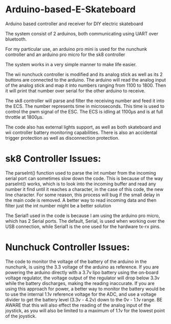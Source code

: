 # Arduino-based-E-Skateboard

Arduino based controller and receiver for DIY electric skateboard

The system consist of 2 arduinos, both communicating using UART over bluetooth. 

For my particular use, an arduino pro mini is used for the nunchunk controller and an arduino pro micro for the sk8 controller

The system works in a very simple manner to make life easier. 

The wii nunchuck controller is modified and its analog stick as well as its 2 buttons are connected to the arduino. The arduino will read the analog input of the analog stick and map it into numbers ranging from 1100 to 1800. Then it will print that number over serial for the other arduino to receive.

The sk8 controller will parse and filter the receiving number and feed it into the ECS. The number represents time in microseconds. This time is used to control the pwm signal of the ESC. The ECS is idling at 1100μs and is at full throttle at 1800μs. 

The code also has external lights support, as well as both skateboard and wii controller battery monitoring capabilities. There is also an accidental trigger protection as well as disconnection protection.


# sk8 Controller Issues:
The parseInt() function used to parse the int number from the incoming serial port can sometimes slow down the code. This is because of the way parseInt() works, which is to look into the incoming buffer and read any number it find until it reaches a character, in the case of this code, the new line character. For some reason, this process will bug if the small delay in the main code is removed. A better way to read incoming data and then filter just the int number might be a better solution 

The Serial1 used in the code is because I am using the arduino pro micro, which has 2 Serial ports. The default, Serial, is used when working over the USB connection, while Serial1 is the one used for the hardware tx-rx pins. 

# Nunchuck Controller Issues:
The code to monitor the voltage of the battery of the arduino in the nunchunk, is using the 3.3 voltage of the arduino as reference. If you are powering the arduino directly with a 3.7v lipo battery using the on-board voltage regulator, the voltage output of the regulator will drop below 3.3v while the battery discharges, making the reading inaccurate. If you are using this approach for power, a better way to monitor the battery would be to use the internal 1.1v reference voltage for the ADC, and use a voltage divider to get the battery level (3.3v - 4.2v) down to the 0v - 1.1v range. BE AWARE that this will also effect the reading of the analog input of the joystick, as you will also be limited to a maximum of 1.1v for the lowest point of the joystick.

